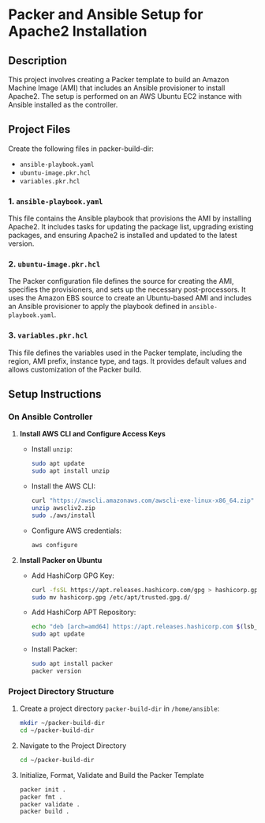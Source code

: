 # Packer and Ansible Setup for Apache2 Installation

## Description

This project involves creating a Packer template to build an Amazon Machine Image (AMI) that includes an Ansible provisioner to install Apache2. The setup is performed on an AWS Ubuntu EC2 instance with Ansible installed as the controller.

## Project Files

Create the following files in packer-build-dir:

- `ansible-playbook.yaml`
- `ubuntu-image.pkr.hcl`
- `variables.pkr.hcl`

### 1. `ansible-playbook.yaml`

This file contains the Ansible playbook that provisions the AMI by installing Apache2. It includes tasks for updating the package list, upgrading existing packages, and ensuring Apache2 is installed and updated to the latest version.

### 2. `ubuntu-image.pkr.hcl`

The Packer configuration file defines the source for creating the AMI, specifies the provisioners, and sets up the necessary post-processors. It uses the Amazon EBS source to create an Ubuntu-based AMI and includes an Ansible provisioner to apply the playbook defined in `ansible-playbook.yaml`.

### 3. `variables.pkr.hcl`

This file defines the variables used in the Packer template, including the region, AMI prefix, instance type, and tags. It provides default values and allows customization of the Packer build.

## Setup Instructions

### On Ansible Controller

1. **Install AWS CLI and Configure Access Keys**

   - Install `unzip`:
     ```bash
     sudo apt update
     sudo apt install unzip
     ```
   - Install the AWS CLI:
     ```bash
     curl "https://awscli.amazonaws.com/awscli-exe-linux-x86_64.zip" -o "awscliv2.zip"
     unzip awscliv2.zip
     sudo ./aws/install
     ```
   - Configure AWS credentials:
     ```bash
     aws configure
     ```

2. **Install Packer on Ubuntu**

   - Add HashiCorp GPG Key:
     ```bash
     curl -fsSL https://apt.releases.hashicorp.com/gpg > hashicorp.gpg
     sudo mv hashicorp.gpg /etc/apt/trusted.gpg.d/
     ```
   - Add HashiCorp APT Repository:
     ```bash
     echo "deb [arch=amd64] https://apt.releases.hashicorp.com $(lsb_release -cs) main" | sudo tee /etc/apt/sources.list.d/hashicorp.list
     sudo apt update
     ```
   - Install Packer:
     ```bash
     sudo apt install packer
     packer version
     ```

### Project Directory Structure

1. Create a project directory `packer-build-dir` in `/home/ansible`:
   ```bash
   mkdir ~/packer-build-dir
   cd ~/packer-build-dir
   ```
2. Navigate to the Project Directory
   ```bash
   cd ~/packer-build-dir
   ```
3. Initialize, Format, Validate and Build the Packer Template
   ```bash
   packer init .
   packer fmt .
   packer validate .
   packer build .
   ```



